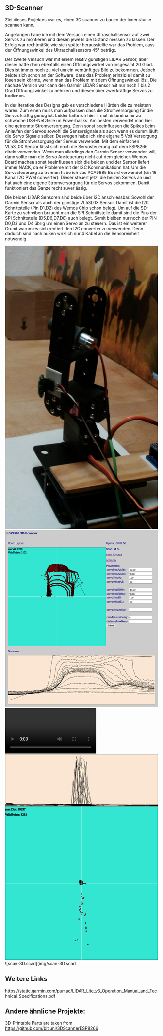 3D-Scanner
----------

Ziel dieses Projektes war es, einen 3D scanner zu bauen der Innenräume scannen kann.

Angefangen habe ich mit dem Versuch einen Ultraschallsensor auf zwei Servos zu montieren und diesen jeweils die Distanz messen zu lassen. Der Erfolg war rechtmäßig wie sich später herausstellte war das Problem, dass der Öffnungswinkel des Ultraschallsensors 45° beträgt.

Der zweite Versuch war mit einem relativ günstigen LIDAR Sensor, aber dieser hatte dann ebenfalls einen Öffnungswinkel von insgesamt 20 Grad. Dies ist immer noch zu viel um ein vernünftiges Bild zu bekommen.
Jedoch zeigte sich schon an der Software, dass das Problem prinzipiell damit zu lösen sein könnte, wenn man das Problem mit dem Öffnungswinkel löst.
Die nächste Version war dann den Garmin LIDAR Sensor mit nur noch 1 bis 2 Grad Öffnungswinkel zu nehmen und diesen über zwei kräftige Servos zu bedienen.

In der Iteration des Designs gab es verschiedene Hürden die zu meistern waren. 
Zum einen muss man aufpassen dass die Stromversorgung für die Servos kräftig genug ist. 
Leider hatte ich hier 4 mal hintereinaner zu schwache USB-Netzteile un Powerbanks.
Am besten verwendet man hier eine getrennte Stromversorgung. 
Denn sonst beeinflussen die Spikes beim Anlaufen der Servos sowohl die Sensorsignale als auch wenn es 
dumm läuft die Servo Signale selber. Deswegen habe ich eine eigene 5 Volt Versorgung für die Stromversorgung der Servus verwendet. 
Mit dem einfachen VL53L0X Sensor lässt sich noch die Servosteuerung auf dem ESP8266 direkt verwenden. 
Wenn man allerdings den Garmin Sensor verwenden will, dann sollte man die Servo Ansteuerung 
nicht auf dem gleichen Wemos Board machen sonst beeinflussen sich die beiden und der Sensor liefert immer NACK, da er Probleme mit der I2C Kommunikationn hat.
Um die Servosteuerung zu trennen habe ich das PCA9685 Board verwendet (ein 16 Kanal I2C PWM converter).
Dieser steuert jetzt die beiden Servos an und hat auch eine eigene Stromversorgung für die Servos bekommen.
Damit funktioniert das Ganze recht zuverlässig.

Die beiden LIDAR Sensoren sind beide über I2C anschliessbar. Sowohl der Garmin Sensor als auch der günstige
VL53L0X Sensor. Damit ist die I2C Schnittstelle (Pin D1,D2) des Wemos Chip schon belegt. 
Um auf die SD-Karte zu schreiben braucht man die SPI Schnittstelle damit sind die Pins der SPI Schnittstelle (D5,D6,D7,D8) auch belegt.
Somit bleiben nur noch der PIN D0,D3 und D4 übrig um einen Servo an zu steuern. 
Das ist ein weiterer Grund warum es sich rentiert den I2C converter zu verwenden.
Denn dadurch sind nach außen wirklich nur 4 Kabel an die Sensoreinheit notwendig.

![scanner-V2.jpg](img/scanner-V2.jpg)
![Screenshot.png](img/Screenshot.png)
![video.mp4](img/video.mp4)
![distanceGraph.svg](img/distanceGraph.svg)
![roomLayout.svg](img/roomLayout.svg)
![scan-3D.scad](img/scan-3D.scad

Weitere Links
-------------

https://static.garmin.com/pumac/LIDAR_Lite_v3_Operation_Manual_and_Technical_Specifications.pdf


Andere ähnliche Projekte:
-------------------------

3D-Printable Parts are taken from https://github.com/bitluni/3DScannerESP8266

